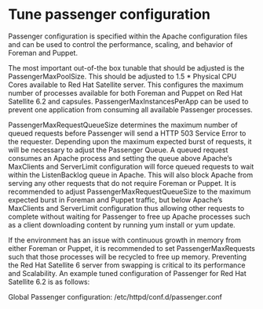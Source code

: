 # Tune passenger configuration 

Passenger configuration is specified within the Apache configuration files and can be used to control the performance, scaling, and behavior of Foreman and Puppet.

The most important out-of-the box tunable that should be adjusted is the PassengerMaxPoolSize.  This should be adjusted to 1.5 * Physical CPU Cores available to Red Hat Satellite server. This configures the maximum number of processes available for both Foreman and Puppet on Red Hat Satellite 6.2 and capsules.  PassengerMaxInstancesPerApp can be used to prevent one application from consuming all available Passenger processes.

PassengerMaxRequestQueueSize determines the maximum number of queued requests before Passenger will send a HTTP 503 Service Error to the requester.  Depending upon the maximum expected burst of requests, it will be necessary to adjust the Passenger Queue.  A queued request consumes an Apache process and setting the queue above Apache’s MaxClients and ServerLimit configuration will force queued requests to wait within the ListenBacklog queue in Apache.  This will also block Apache from serving any other requests that do not require Foreman or Puppet.  It is recommended to adjust PassengerMaxRequestQueueSize to the maximum expected burst in Foreman and Puppet traffic, but below Apache’s MaxClients and ServerLimit configuration thus allowing other requests to complete without waiting for Passenger to free up Apache processes such as a client downloading content by running yum install or yum update.

If the environment has an issue with continuous growth in memory from either Foreman or Puppet, it is recommended to set PassengerMaxRequests such that those processes will be recycled to free up memory.  Preventing the Red Hat Satellite 6 server from swapping is critical to its performance and Scalability.  An example tuned configuration of Passenger for Red Hat  Satellite 6.2 is as follows:

Global Passenger configuration: /etc/httpd/conf.d/passenger.conf
